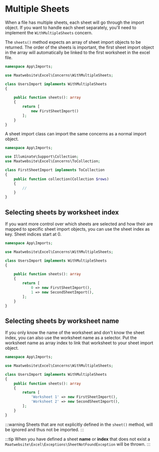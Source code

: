# Multiple Sheets

When a file has multiple sheets, each sheet will go through the import object. If you want to handle each sheet separately, you'll need to implement the `WithMultipleSheets` concern.

The `sheets()` method expects an array of sheet import objects to be returned. The order of the sheets is important, the first sheet import object in the array will automatically be linked to the first worksheet in the excel file.

```php
namespace App\Imports;

use Maatwebsite\Excel\Concerns\WithMultipleSheets;

class UsersImport implements WithMultipleSheets 
{
   
    public function sheets(): array
    {
        return [
            new FirstSheetImport()
        ];
    }
}
```

A sheet import class can import the same concerns as a normal import object. 

```php
namespace App\Imports;

use Illuminate\Support\Collection;
use Maatwebsite\Excel\Concerns\ToCollection;

class FirstSheetImport implements ToCollection
{
    public function collection(Collection $rows)
    {
        //
    }
}
```

## Selecting sheets by worksheet index

If you want more control over which sheets are selected and how their are mapped to specific sheet import objects, you can use the sheet index as key. Sheet indices start at 0.

```php
namespace App\Imports;

use Maatwebsite\Excel\Concerns\WithMultipleSheets;

class UsersImport implements WithMultipleSheets 
{
   
    public function sheets(): array
    {
        return [
            0 => new FirstSheetImport(),
            1 => new SecondSheetImport(),
        ];
    }
}
```

## Selecting sheets by worksheet name

If you only know the name of the worksheet and don't know the sheet index, you can also use the worksheet name as a selector. Put the worksheet name as array index to link that worksheet to your sheet import object.

```php
namespace App\Imports;

use Maatwebsite\Excel\Concerns\WithMultipleSheets;

class UsersImport implements WithMultipleSheets 
{
    public function sheets(): array
    {
        return [
            'Worksheet 1' => new FirstSheetImport(),
            'Worksheet 2' => new SecondSheetImport(),
        ];
    }
}
```

:::warning
Sheets that are not explicitly defined in the `sheet()` method, will be ignored and thus not be imported.
:::

:::tip
When you have defined a sheet **name** or **index** that does not exist a `Maatwebsite\Excel\Exceptions\SheetNotFoundException` will be thrown.
:::
